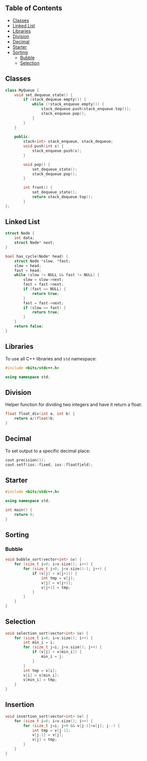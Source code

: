## Table of Contents
* [Classes](#classes)
* [Linked List](#linked-list)
* [Libraries](#libraries)
* [Division](#division)
* [Decimal](#decimal)
* [Starter](#starter)
* [Sorting](#sorting)
  * [Bubble](#bubble)
  * [Selection](#selection)

## Classes

```cpp
class MyQueue {
    void set_dequeue_state() {
        if (stack_dequeue.empty()) {
            while (!stack_enqueue.empty()) {
                stack_dequeue.push(stack_enqueue.top());
                stack_enqueue.pop();
            }
        }
    }
  
    public:
        stack<int> stack_enqueue, stack_dequeue;   
        void push(int x) {
            stack_enqueue.push(x);
        }

        void pop() {
            set_dequeue_state();
            stack_dequeue.pop();
        }

        int front() {
            set_dequeue_state();
            return stack_dequeue.top();
        }
};
```

## Linked List

```cpp
struct Node {
    int data;
    struct Node* next;
}

bool has_cycle(Node* head) {
    struct Node *slow, *fast;
    slow = head;
    fast = head;
    while (slow != NULL && fast != NULL) {
        slow = slow->next;
        fast = fast->next;
        if (fast == NULL) {
            return true;
        }
        fast = fast->next;
        if (slow == fast) {
            return true;
        }
    }
    return false;
}
```

## Libraries

To use all C++ libraries and `std` namespace:

```cpp
#include <bits/stdc++.h>

using namespace std;
```

## Division

Helper function for dividing two integers and have it return a float:

```cpp
float float_div(int a, int b) {
    return a/(float)b;
}
```

## Decimal

To set output to a specific decimal place:

```cpp
cout.precision(1);
cout.setf(ios::fixed, ios::floatfield);
```

## Starter

```cpp
#include <bits/stdc++.h>

using namespace std;

int main() {
    return 0;
}
```

## Sorting

### Bubble

```cpp
void bubble_sort(vector<int> &v) {
    for (size_t i=0; i<v.size(); i++) {
        for (size_t j=0; j<v.size()-1; j++) {
            if (v[j] > v[j+1]) {
                int tmp = v[j];
                v[j] = v[j+1];
                v[j+1] = tmp;
            }
        }
    }
}
```

## Selection

```cpp
void selection_sort(vector<int> &v) {
    for (size_t i=0; i<v.size(); i++) {
        int min_i = i;
        for (size_t j=i; j<v.size(); j++) {
            if (v[j] < v[min_i]) {
                min_i = j;
            }
        }
        int tmp = v[i];
        v[i] = v[min_i];
        v[min_i] = tmp;
    }
}
```

## Insertion

```cpp
void insertion_sort(vector<int> &v) {
    for (size_t i=0; i<v.size(); i++) {
        for (size_t j=i; j>0 && v[j-1]>v[j]; j--) {
            int tmp = v[j-1];
            v[j-1] = v[j];
            v[j] = tmp;
        }
    }
}
```
